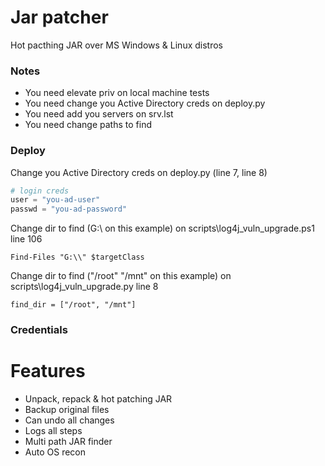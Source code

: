 # Jar patcher

Hot pacthing JAR over MS Windows & Linux distros



### Notes

- You need elevate priv on local machine tests
- You need change you Active Directory creds on deploy.py
- You need add you servers on srv.lst
- You need change paths to find



### Deploy

Change you Active Directory creds on deploy.py (line 7, line 8)


```python
# login creds
user = "you-ad-user"
passwd = "you-ad-password"
```


Change dir to find (G:\ on this example) on scripts\log4j_vuln_upgrade.ps1 line 106

```
Find-Files "G:\\" $targetClass
```


Change dir to find ("/root" "/mnt" on this example) on scripts\log4j_vuln_upgrade.py line 8

```
find_dir = ["/root", "/mnt"]
```

### Credentials

# Features

 * Unpack, repack & hot patching JAR
 * Backup original files
 * Can undo all changes
 * Logs all steps
 * Multi path JAR finder
 * Auto OS recon
